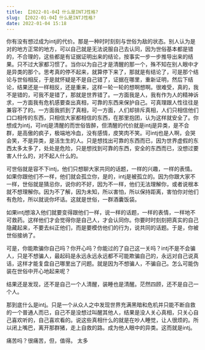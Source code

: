 ```yaml
---
title: 【2022-01-04】什么是INTJ性格?
slug: 【2022-01-04】什么是INTJ性格?
date: 2022-01-04 15:18
---
```


你有没有想过成为intj的代价。那是一种时时刻刻与世俗为敌的状态。别人认为是对的地方正常的地方，可以自己就是无法说服自己去认同，因为世俗基本都是错的，不合理的，这些都是有证据证明出来的结论，按事实一步一步推导出来的结果。只不过大家都习惯了。当你以为自己才是清醒的那一个，殊不知在别人眼中才是异类的那个。思考真的停不起来，就算停下来了，那就是有结论了，可是那个结论与世俗相反，于是就怀疑是不是自己错了，证据在哪里，重新证明，然后下结论，结果还是一样相反，还是重来，这样一轮一轮的想啊想啊。很难受，真的，我不是错的，可我不是错了，那就是世界错了。一方面我是人，我有作为人的精神诉求，一方面我有危机感要查出真相，可靠的东西来保护自己。可真理跟人性往往是兼容不了的。一方面我抓到了真相，可一方面，人们却排斥真相，人们只相信他们口口相传的东西，只相信大家都相信的东西，在那里抱团，认为这样就安全了。你想成为intj，可intj是清醒的而世俗皆醉，但清醒的代价就是intj是异类，是不合群，是高傲的疯子，极端地冷血，没有感情，皮笑肉不笑。可intj也是人啊，会哭会笑，不是异类，是活生生的人。只是想找出可靠的东西而已，因为世界虚假的东西太多太多了，处处是危险，只是想找到可靠的东西，安全的东西而已，没想过要害人什么的，对不起人什么的。  

可世俗就是容不下intj，他们只想聊大家共同的话题，一样的兴趣，一样的表情。如果你跟他们不一样，他们就会孤立你，是的，intj是被孤立的。因为你跟大家不一样，世俗就是猜忌你，说你的不好，因为不一样，他们无法理解你，或者说根本就不想理解你。因为不了解，因为未知，所以害怕，所以保持距离，害怕你对他们有危险，所以就说你坏话。这就是世俗，一群酒囊饭袋。  

如果intj想溶入他们就要变得跟他们一样，说一样的话题，一样的表情，一样地不可救药。这样他们才会觉得你是自己人，才会认同你。你要时时刻刻把真实的自己隐藏起来，不要去纠正他们，而是要模仿他们的行为，说共同的话题。于是，你被世俗接纳了。  

可是，你能欺骗你自己吗？你开心吗？你能过的了自己这一关吗？intj不是不会骗人，只是不想骗人，最起码是永远永远永远都不可能欺骗自己的，永远对自己说真话，这样才能复盘自己哪里出了问题。就是因为不想骗人，不骗自己。怎么可能伪装在世俗中开心地起来呢？  

结果还是发现，还不是自己一个人清醒，装睡也是清醒。茫然四顾，还不是自己一个人。  

那到底什么是intj。只是一个从众人之中发现世界充满黑暗和危机并只能不断自救的一个普通人而已，自己不是没想过叫醒其他人，结果是没人关心真相，只关心自己喜欢听的，自己喜欢看的。说这些真相什么的就是在吵人睡觉，让人很烦的。所以闭上嘴巴，离开那群猪，走上自救的路。成为他人眼中的异类。这而就是intj。  

痛苦吗？很痛苦，但，值得。 太多 